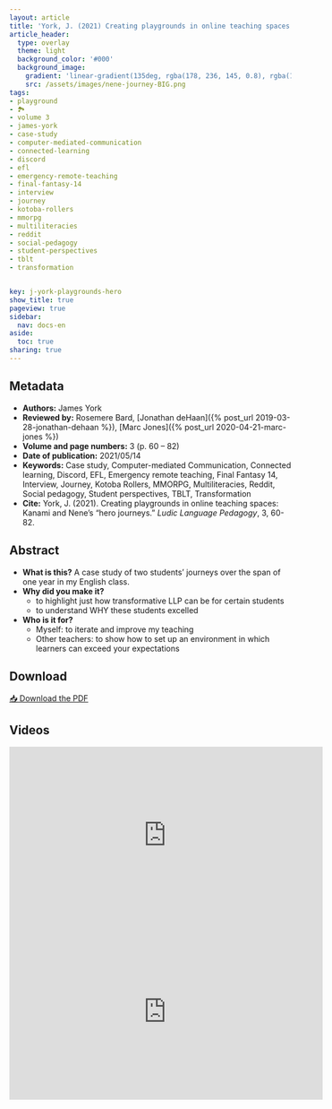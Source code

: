 ```yaml
---
layout: article
title: 'York, J. (2021) Creating playgrounds in online teaching spaces: Kanami and Nene’s “hero journeys”'
article_header:
  type: overlay
  theme: light
  background_color: '#000'
  background_image:
    gradient: 'linear-gradient(135deg, rgba(178, 236, 145, 0.8), rgba(147, 81, 182, 0.8))'
    src: /assets/images/nene-journey-BIG.png
tags:
- playground
- 🏞
- volume 3
- james-york
- case-study
- computer-mediated-communication
- connected-learning
- discord
- efl
- emergency-remote-teaching
- final-fantasy-14
- interview
- journey
- kotoba-rollers
- mmorpg
- multiliteracies
- reddit
- social-pedagogy
- student-perspectives
- tblt
- transformation


key: j-york-playgrounds-hero
show_title: true
pageview: true
sidebar:
  nav: docs-en
aside:
  toc: true
sharing: true
---
```


<meta name="citation_title" content="Creating playgrounds in online teaching spaces: Kanami and Nene’s 'hero journeys'">
<meta name="citation_author" content="York, James">
<meta name="citation_publication_date" content="2021/05/14">
<meta name="citation_journal_title" content="Ludic Language Pedagogy">
<meta name="citation_volume" content="3">
<meta name="citation_firstpage" content="60">
<meta name="citation_lastpage" content="82">
<meta name="citation_pdf_url" content="http://www.llpjournal.org/assets/publication-pdfs/york-creating-playgrounds-hero-journeys.pdf">

<!--more-->

## Metadata

- **Authors:** James York
- **Reviewed by:** Rosemere Bard, [Jonathan deHaan]({% post_url 2019-03-28-jonathan-dehaan %}), [Marc Jones]({% post_url 2020-04-21-marc-jones %})
- **Volume and page numbers:** 3 (p. 60 – 82)
- **Date of publication:** 2021/05/14
- **Keywords:** Case study, Computer-mediated Communication, Connected learning, Discord, EFL, Emergency remote teaching, Final Fantasy 14, Interview, Journey, Kotoba Rollers, MMORPG, Multiliteracies, Reddit, Social pedagogy, Student perspectives, TBLT, Transformation
- **Cite:** York, J. (2021). Creating playgrounds in online teaching spaces: Kanami and Nene’s “hero journeys.” *Ludic Language Pedagogy*, 3, 60-82.

## Abstract

- **What is this?** A case study of two students’ journeys over the span of one year in my English class.
- **Why did you make it?** 
  - to highlight just how transformative LLP can be for certain students 
  - to understand WHY these students excelled
- **Who is it for?**
  - Myself: to iterate and improve my teaching
  - Other teachers: to show how to set up an environment in which learners can exceed your expectations


## Download

<a class="button button--action button--rounded button--lg" href="/assets/publication-pdfs/j-york-creating-playgrounds-hero-journeys.pdf"><i class="fas fa-file-download"></i> 📥 Download the PDF </a>

## Videos

<iframe width="560" height="315" src="https://www.youtube.com/embed/2pCFb7DiMEA" title="YouTube video player" frameborder="0" allow="accelerometer; autoplay; clipboard-write; encrypted-media; gyroscope; picture-in-picture" allowfullscreen></iframe>

<iframe width="560" height="315" src="https://www.youtube.com/embed/1jchjBRMZnU" title="YouTube video player" frameborder="0" allow="accelerometer; autoplay; clipboard-write; encrypted-media; gyroscope; picture-in-picture" allowfullscreen></iframe>